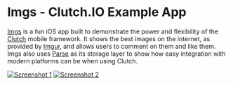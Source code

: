 Imgs - Clutch.IO Example App
============================

[Imgs](http://itunes.apple.com/us/app/imgs/id498626072?ls=1&mt=8) is a fun iOS
app built to demonstrate the power and flexibility of the
[Clutch](https://clutch.io/) mobile framework.  It shows the best images on the
internet, as provided by [Imgur](http://imgur.com/), and allows users to
comment on them and like them.  Imgs also uses [Parse](https://parse.com/) as
its storage layer to show how easy integration with modern platforms can be
when using Clutch.

[![Screenshot 1](https://github.com/boilerplate/Imgs/raw/master/screen1.png)](http://itunes.apple.com/us/app/imgs/id498626072?ls=1&mt=8)
[![Screenshot 2](https://github.com/boilerplate/Imgs/raw/master/screen2.png)](http://itunes.apple.com/us/app/imgs/id498626072?ls=1&mt=8)